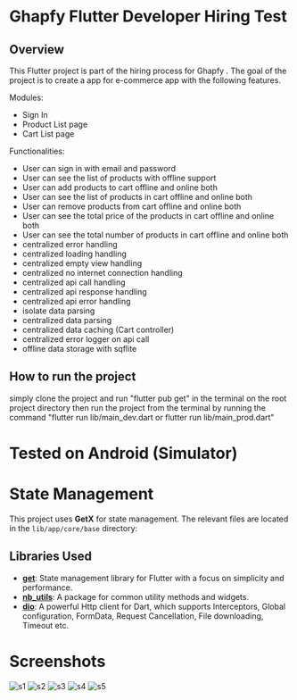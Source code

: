 # Ghapfy Flutter Developer Hiring Test

## Overview
This Flutter project is part of the hiring process for Ghapfy . The goal of the project is to create a app for e-commerce app with the following features.

Modules:
- Sign In
- Product List page 
- Cart List page

Functionalities:
- User can sign in with email and password
- User can see the list of products with offline support
- User can add products to cart offline and online both
- User can see the list of products in cart offline and online both
- User can remove products from cart offline and online both
- User can see the total price of the products in cart offline and online both
- User can see the total number of products in cart offline and online both
- centralized error handling
- centralized loading handling
- centralized empty view handling
- centralized no internet connection handling
- centralized api call handling
- centralized api response handling
- centralized api error handling
- isolate data parsing
- centralized data parsing
- centralized data caching (Cart controller)
- centralized error logger on api call
- offline data storage with sqflite

## How to run the project
simply clone the project and run "flutter pub get" in the terminal on the root project directory
then run the project from the terminal by running the command "flutter run  lib/main_dev.dart or flutter run  lib/main_prod.dart"

# Tested on Android (Simulator)

# State Management
This project uses **GetX** for state management. The relevant files are located in the `lib/app/core/base` directory:

## Libraries Used

- **[get](https://pub.dev/packages/get)**: State management library for Flutter with a focus on simplicity and performance.
- **[nb_utils](https://pub.dev/packages/nb_utils)**: A package for common utility methods and widgets.
- **[dio](https://pub.dev/packages/dio)**: A powerful Http client for Dart, which supports Interceptors, Global configuration, FormData, Request Cancellation, File downloading, Timeout etc.

# Screenshots
![s1](s1.png)
![s2](s2.png)
![s3](s3.png)
![s4](s4.png)
![s5](s5.png)





